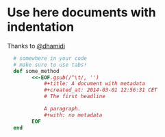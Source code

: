 Use here documents with indentation
===================================

Thanks to [@dhamidi](https://github.com/dhamidi)

```ruby
  # somewhere in your code
  # make sure to use tabs!
  def some_method
		<<-EOF.gsub(/^\t/, '')
			#+title: A document with metadata
			#+created_at: 2014-03-01 12:56:31 CET
			# The first headline

			A paragraph.
			#+with: no metadata
		EOF
  end
```
